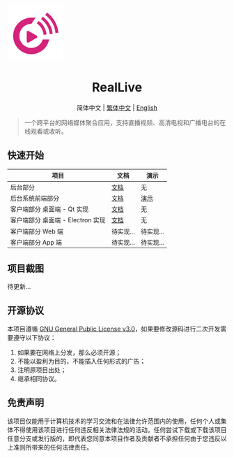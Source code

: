 <img src="assets/img/logo@128x128.png"></img>

<h1 align="center">RealLive</h1>

<center>简体中文  |  <a href="README-th_CN.md">繁体中文</a>  |  <a href="README-en.md">English</a></center>

> 一个跨平台的网络媒体聚合应用，支持直播视频、高清电视和广播电台的在线观看或收听。



## 快速开始

| 项目                              | 文档                                     | 演示                                        |
| --------------------------------- | ---------------------------------------- | ------------------------------------------- |
| 后台部分                          | [文档](src/reallive/README.md)           | 无                                          |
| 后台系统前端部分                  | [文档](src/reallive-admin-web/README.md) | [演示](https://admin.reallive.parzulpan.cn) |
| 客户端部分 桌面端 - Qt 实现       | [文档](src/reallive-qt/README.md)        | 无                                          |
| 客户端部分 桌面端 - Electron 实现 | [文档](src/reallive-electron/README.md)  | 无                                          |
| 客户端部分 Web 端                 | 待实现...                                | 待实现...                                   |
| 客户端部分 App 端                 | 待实现...                                | 待实现...                                   |



## 项目截图

待更新...



## 开源协议

本项目遵循 [GNU General Public License v3.0](./LICENSE)，如果要修改源码进行二次开发需要遵守以下协议：

1. 如果要在网络上分发，那么必须开源；
2. 不能以盈利为目的，不能插入任何形式的广告；
3. 注明原项目出处；
4. 继承相同协议。



## 免责声明

该项目仅能用于计算机技术的学习交流和在法律允许范围内的使用，任何个人或集体不得使用该项目进行任何违反相关法律法规的活动。任何尝试下载或下载该项目任意分支或发行版的，即代表您同意本项目作者及贡献者不承担任何由于您违反以上准则所带来的任何法律责任。